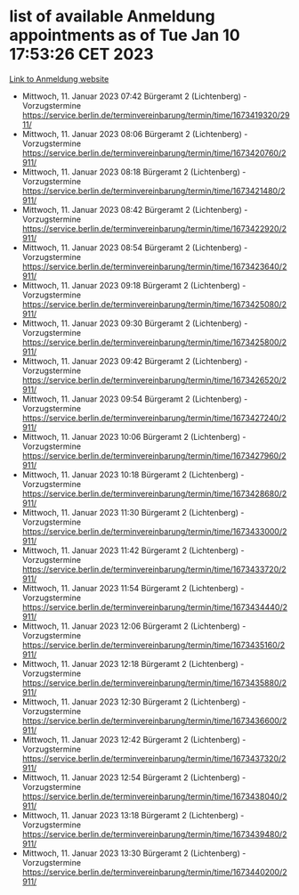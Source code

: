 # list of available Anmeldung appointments as of Tue Jan 10 17:53:26 CET 2023
[Link to Anmeldung website](https://service.berlin.de/terminvereinbarung/termin/tag.php?termin=0&anliegen[]=120686&dienstleisterlist=122210,122217,327316,122219,327312,122227,327314,122231,327346,122243,327348,122252,329742,122260,329745,122262,329748,122254,329751,122271,327278,122273,327274,122277,327276,330436,122280,327294,122282,327290,122284,327292,327539,122291,327270,122285,327266,122286,327264,122296,327268,150230,329760,122301,327282,122297,327286,122294,327284,122312,329763,122314,329775,122304,327330,122311,327334,122309,327332,122281,327352,122279,329772,122276,327324,122274,327326,122267,329766,122246,327318,122251,327320,122257,327322,122208,327298,122226,327300,121362,121364&herkunft=http%3A%2F%2Fservice.berlin.de%2Fdienstleistung%2F120686%2F)
- Mittwoch, 11. Januar 2023 07:42 Bürgeramt 2 (Lichtenberg) - Vorzugstermine https://service.berlin.de/terminvereinbarung/termin/time/1673419320/2911/
- Mittwoch, 11. Januar 2023 08:06 Bürgeramt 2 (Lichtenberg) - Vorzugstermine https://service.berlin.de/terminvereinbarung/termin/time/1673420760/2911/
- Mittwoch, 11. Januar 2023 08:18 Bürgeramt 2 (Lichtenberg) - Vorzugstermine https://service.berlin.de/terminvereinbarung/termin/time/1673421480/2911/
- Mittwoch, 11. Januar 2023 08:42 Bürgeramt 2 (Lichtenberg) - Vorzugstermine https://service.berlin.de/terminvereinbarung/termin/time/1673422920/2911/
- Mittwoch, 11. Januar 2023 08:54 Bürgeramt 2 (Lichtenberg) - Vorzugstermine https://service.berlin.de/terminvereinbarung/termin/time/1673423640/2911/
- Mittwoch, 11. Januar 2023 09:18 Bürgeramt 2 (Lichtenberg) - Vorzugstermine https://service.berlin.de/terminvereinbarung/termin/time/1673425080/2911/
- Mittwoch, 11. Januar 2023 09:30 Bürgeramt 2 (Lichtenberg) - Vorzugstermine https://service.berlin.de/terminvereinbarung/termin/time/1673425800/2911/
- Mittwoch, 11. Januar 2023 09:42 Bürgeramt 2 (Lichtenberg) - Vorzugstermine https://service.berlin.de/terminvereinbarung/termin/time/1673426520/2911/
- Mittwoch, 11. Januar 2023 09:54 Bürgeramt 2 (Lichtenberg) - Vorzugstermine https://service.berlin.de/terminvereinbarung/termin/time/1673427240/2911/
- Mittwoch, 11. Januar 2023 10:06 Bürgeramt 2 (Lichtenberg) - Vorzugstermine https://service.berlin.de/terminvereinbarung/termin/time/1673427960/2911/
- Mittwoch, 11. Januar 2023 10:18 Bürgeramt 2 (Lichtenberg) - Vorzugstermine https://service.berlin.de/terminvereinbarung/termin/time/1673428680/2911/
- Mittwoch, 11. Januar 2023 11:30 Bürgeramt 2 (Lichtenberg) - Vorzugstermine https://service.berlin.de/terminvereinbarung/termin/time/1673433000/2911/
- Mittwoch, 11. Januar 2023 11:42 Bürgeramt 2 (Lichtenberg) - Vorzugstermine https://service.berlin.de/terminvereinbarung/termin/time/1673433720/2911/
- Mittwoch, 11. Januar 2023 11:54 Bürgeramt 2 (Lichtenberg) - Vorzugstermine https://service.berlin.de/terminvereinbarung/termin/time/1673434440/2911/
- Mittwoch, 11. Januar 2023 12:06 Bürgeramt 2 (Lichtenberg) - Vorzugstermine https://service.berlin.de/terminvereinbarung/termin/time/1673435160/2911/
- Mittwoch, 11. Januar 2023 12:18 Bürgeramt 2 (Lichtenberg) - Vorzugstermine https://service.berlin.de/terminvereinbarung/termin/time/1673435880/2911/
- Mittwoch, 11. Januar 2023 12:30 Bürgeramt 2 (Lichtenberg) - Vorzugstermine https://service.berlin.de/terminvereinbarung/termin/time/1673436600/2911/
- Mittwoch, 11. Januar 2023 12:42 Bürgeramt 2 (Lichtenberg) - Vorzugstermine https://service.berlin.de/terminvereinbarung/termin/time/1673437320/2911/
- Mittwoch, 11. Januar 2023 12:54 Bürgeramt 2 (Lichtenberg) - Vorzugstermine https://service.berlin.de/terminvereinbarung/termin/time/1673438040/2911/
- Mittwoch, 11. Januar 2023 13:18 Bürgeramt 2 (Lichtenberg) - Vorzugstermine https://service.berlin.de/terminvereinbarung/termin/time/1673439480/2911/
- Mittwoch, 11. Januar 2023 13:30 Bürgeramt 2 (Lichtenberg) - Vorzugstermine https://service.berlin.de/terminvereinbarung/termin/time/1673440200/2911/
